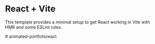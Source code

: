 # React + Vite

This template provides a minimal setup to get React working in Vite with HMR and some ESLint rules.

#   a n i m a t e d - p o r t f o l i o r e a c t  
 